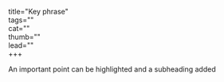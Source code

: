 title="Key phrase"  
tags=""  
cat=""  
thumb=""  
lead=""  
+++


An important point can be highlighted and a subheading added
